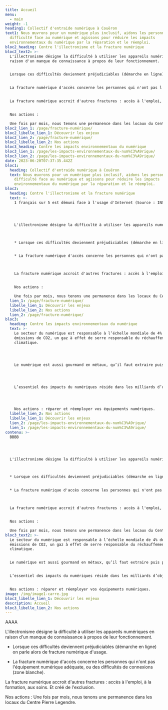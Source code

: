 ```yaml
---
title: Accueil
menu:
  - main
weight: -1
heading1: Collectif d'entraide numérique à Couëron
text1: Nous œuvrons pour un numérique plus inclusif, aidons les personnes en
  difficulté face au numérique et agissons pour réduire les impacts
  environnementaux du numérique par la réparation et le réemploi.
bloc2_heading: Contre l'illectronisme et la fracture numérique
bloc2_text2: >-
  L'illectronisme désigne la difficulté à utiliser les appareils numériques en
  raison d'un manque de connaissance à propos de leur fonctionnement.


  Lorsque ces difficultés deviennent préjudiciables (démarche en ligne) on parle alors de fracture numérique d'usage.


  La fracture numérique d'accès concerne les personnes qui n'ont pas l'équipement numérique adéquate, ou des difficultés de connexions (zone blanche).  


  La fracture numérique accroit d'autres fractures : accès à l'emploi, à la formation, aux soins. Et créé de l'exclusion.


  Nos actions :

  Une fois par mois, nous tenons une permanence dans les locaux du Centre Pierre Legendre.
bloc2_lien_1: /page/fracture-numérique/
bloc2_libelle_lien_1: Découvrir les enjeux
bloc2_lien_2: /page/fracture-numérique/
bloc2_libelle_lien_2: Nos actions
bloc3_heading: Contre les impacts environnementaux du numérique
bloc3_lien_1: /page/les-impacts-environnementaux-du-num%C3%A9rique/
bloc3_lien_2: /page/les-impacts-environnementaux-du-num%C3%A9rique/
date: 2023-06-20T07:37:35.442Z
bloc1:
  heading: Collectif d'entraide numérique à Couëron
  text: Nous œuvrons pour un numérique plus inclusif, aidons les personnes en
    difficulté face au numérique et agissons pour réduire les impacts
    environnementaux du numérique par la réparation et le réemploi.
bloc2:
  heading: Contre l'illectronisme et la fracture numérique
  text: >-
    1 français sur 5 est démuni face à l'usage d'Internet (Source : INSEE).




    L'illectronisme désigne la difficulté à utiliser les appareils numériques en raison d'un manque de connaissance à propos de leur fonctionnement.



    * Lorsque ces difficultés deviennent préjudiciables (démarche en ligne) on parle alors de fracture numérique d'usage.


    * La fracture numérique d'accès concerne les personnes qui n'ont pas l'équipement numérique adéquate, ou des difficultés de connexions (zone blanche).  



    La fracture numérique accroit d'autres fractures : accès à l'emploi, à la formation, aux soins. Et créé de l'exclusion.


    Nos actions :

    Une fois par mois, nous tenons une permanence dans les locaux du Centre Pierre Legendre.
  lien_1: /page/fracture-numérique/
  libelle_lien_1: Découvrir les enjeux
  libelle_lien_2: Nos actions
  lien_2: /page/fracture-numérique/
bloc3:
  heading: Contre les impacts environnementaux du numérique
  text: >-
    L﻿e secteur du numérique est responsable à l’échelle mondiale de 4% des
    émissions de CO2, un gaz à effet de serre responsable du réchauffement
    climatique.




    L﻿e numérique est aussi gourmand en métaux, qu’il faut extraire puis purifier à l’aide de nombreux produits chimiques. Ces métaux, une fois qu’ils se retrouvent dans les circuits imprimés, sont difficilement récupérables et recyclables. Ils sont pourtant aussi nécessaire à d’autres secteurs d’activités importants, comme celui des énergies renouvelables nécessaire à la transition écologique. A terme, c’est s’exposer à des risques de pénuries.




    L’essentiel des impacts du numériques réside dans les milliards d’objets numériques la planète : nos TV, smartphones, ordinateurs, console de jeux, robots de cuisine etc…




    Nos actions : réparer et réemployer vos équipements numériques.
  libelle_lien_2: Nos actions
  libelle_lien_1: Découvrir les enjeux
  lien_2: /page/les-impacts-environnementaux-du-num%C3%A9rique/
  lien_1: /page/les-impacts-environnementaux-du-num%C3%A9rique/
contenu: >-
  BBBB




  L'illectronisme désigne la difficulté à utiliser les appareils numériques en raison d'un manque de connaissance à propos de leur fonctionnement.



  * Lorsque ces difficultés deviennent préjudiciables (démarche en ligne) on parle alors de fracture numérique d'usage.


  * La fracture numérique d'accès concerne les personnes qui n'ont pas l'équipement numérique adéquate, ou des difficultés de connexions (zone blanche).  



  La fracture numérique accroit d'autres fractures : accès à l'emploi, à la formation, aux soins. Et créé de l'exclusion.


  Nos actions :

  Une fois par mois, nous tenons une permanence dans les locaux du Centre Pierre Legendre.
bloc3_text2: >-
  L﻿e secteur du numérique est responsable à l’échelle mondiale de 4% des
  émissions de CO2, un gaz à effet de serre responsable du réchauffement
  climatique.


  L﻿e numérique est aussi gourmand en métaux, qu’il faut extraire puis purifier à l’aide de nombreux produits chimiques. Ces métaux, une fois qu’ils se retrouvent dans les circuits imprimés, sont difficilement récupérables et recyclables. Ils sont pourtant aussi nécessaire à d’autres secteurs d’activités importants, comme celui des énergies renouvelables nécessaire à la transition écologique. A terme, c’est s’exposer à des risques de pénuries.


  L’essentiel des impacts du numériques réside dans les milliards d’objets numériques la planète : nos TV, smartphones, ordinateurs, console de jeux, robots de cuisine etc…


  Nos actions : réparer et réemployer vos équipements numériques.
image: /img/image1-carre.jpg
bloc3_libelle_lien_1: Découvrir les enjeux
description: Accueil
bloc3_libelle_lien_2: Nos actions
---
```

AAAA



L'illectronisme désigne la difficulté à utiliser les appareils numériques en raison d'un manque de connaissance à propos de leur fonctionnement.


* Lorsque ces difficultés deviennent préjudiciables (démarche en ligne) on parle alors de fracture numérique d'usage.

* La fracture numérique d'accès concerne les personnes qui n'ont pas l'équipement numérique adéquate, ou des difficultés de connexions (zone blanche).  


La fracture numérique accroit d'autres fractures : accès à l'emploi, à la formation, aux soins. Et créé de l'exclusion.

Nos actions :
Une fois par mois, nous tenons une permanence dans les locaux du Centre Pierre Legendre.